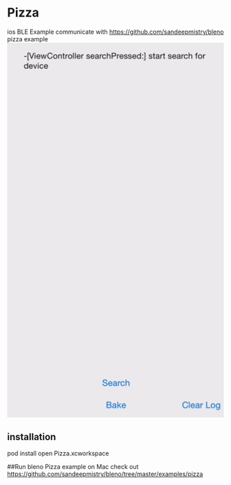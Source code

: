 # Pizza
ios BLE Example communicate with https://github.com/sandeepmistry/bleno pizza example 
![thumbnail](thumbnail.gif)


## installation
pod install 
open Pizza.xcworkspace

##Run bleno Pizza example on Mac
check out https://github.com/sandeepmistry/bleno/tree/master/examples/pizza

